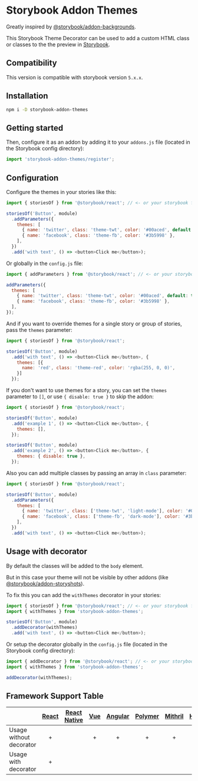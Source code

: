 # Storybook Addon Themes

Greatly inspired by [@storybook/addon-backgrounds](https://github.com/storybooks/storybook/tree/next/addons/backgrounds).

This Storybook Theme Decorator can be used to add a custom HTML class or classes to the the preview in [Storybook](https://storybook.js.org).

## Compatibility

This version is compatible with storybook version `5.x.x`.

## Installation

```sh
npm i -D storybook-addon-themes
```

## Getting started

Then, configure it as an addon by adding it to your `addons.js` file (located in the Storybook config directory):

```js
import 'storybook-addon-themes/register';
```

## Configuration

Configure the themes in your stories like this:

```js
import { storiesOf } from '@storybook/react'; // <- or your storybook framework

storiesOf('Button', module)
  .addParameters({
    themes: [
      { name: 'twitter', class: 'theme-twt', color: '#00aced', default: true },
      { name: 'facebook', class: 'theme-fb', color: '#3b5998' },
    ],
  })
  .add('with text', () => <button>Click me</button>);
```

Or globally in the `config.js` file:

```js
import { addParameters } from '@storybook/react'; // <- or your storybook framework

addParameters({
  themes: [
    { name: 'twitter', class: 'theme-twt', color: '#00aced', default: true },
    { name: 'facebook', class: 'theme-fb', color: '#3b5998' },
  ],
});
```

And if you want to override themes for a single story or group of stories, pass the `themes` parameter:

```js
import { storiesOf } from '@storybook/react';

storiesOf('Button', module)
  .add('with text', () => <button>Click me</button>, {
    themes: [{
      name: 'red', class: 'theme-red', color: 'rgba(255, 0, 0)',
    }]
  });

```

If you don't want to use themes for a story, you can set the `themes` parameter to `[]`, or use `{ disable: true }` to skip the addon:

```js
import { storiesOf } from '@storybook/react';

storiesOf('Button', module)
  .add('example 1', () => <button>Click me</button>, {
    themes: [],
  });

storiesOf('Button', module)
  .add('example 2', () => <button>Click me</button>, {
    themes: { disable: true },
  });
```

Also you can add multiple classes by passing an array in `class` parameter:

```js
import { storiesOf } from '@storybook/react';

storiesOf('Button', module)
  .addParameters({
    themes: [
      { name: 'twitter', class: ['theme-twt', 'light-mode'], color: '#00aced', default: true },
      { name: 'facebook', class: ['theme-fb', 'dark-mode'], color: '#3b5998' },
    ],
  })
  .add('with text', () => <button>Click me</button>);
```

## Usage with decorator

By default the classes will be added to the `body` element.

But in this case your theme will not be visible by other addons (like [@storybook/addon-storyshots](https://github.com/storybookjs/storybook/tree/next/addons/storyshots)).

To fix this you can add the `withThemes` decorator in your stories:

```js
import { storiesOf } from '@storybook/react'; // <- or your storybook framework
import { withThemes } from 'storybook-addon-themes';

storiesOf('Button', module)
  .addDecorator(withThemes)
  .add('with text', () => <button>Click me</button>);
```

Or setup the decorator globally in the `config.js` file (located in the Storybook config directory):

```js
import { addDecorator } from '@storybook/react'; // <- or your storybook framework
import { withThemes } from 'storybook-addon-themes';

addDecorator(withThemes);
```

## Framework Support Table

| | [React](app/react)|[React Native](app/react-native)|[Vue](app/vue)|[Angular](app/angular)| [Polymer](app/polymer)| [Mithril](app/mithril)| [HTML](app/html)| [Marko](app/marko)| [Svelte](app/svelte)| [Riot](app/riot)| [Ember](app/ember)| [Preact](app/preact)|
| ----------- |:-------:|:-------:|:-------:|:-------:|:-------:|:-------:|:-------:|:-------:|:-------:|:-------:|:-------:|:-------:|
|Usage without decorator |+| |+|+|+|+|+|+|+|+|+|+|
|Usage with decorator    |+| | | | | | | | | | | |
